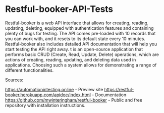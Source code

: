 
# Restful-booker-API-Tests

Restful-booker is a web API interface that allows for creating, reading, updating, deleting, equipped with authentication features and containing plenty of bugs for testing. The API comes pre-loaded with 10 records that you can work with, and it resets to its default state every 10 minutes. Restful-booker also includes detailed API documentation that will help you start testing the API right away. 
t is an open-source application that performs basic CRUD (Create, Read, Update, Delete) operations, which are actions of creating, reading, updating, and deleting data used in applications. Choosing such a system allows for demonstrating a range of different functionalities.

Sources:

https://automationintesting.online - Preview site
https://restful-booker.herokuapp.com/apidoc/index.html - Documentation
https://github.com/mwinteringham/restful-booker - Public and free repository with installation instructions.
